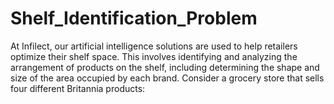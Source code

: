 # Shelf_Identification_Problem
At Infilect, our artificial intelligence solutions are used to help retailers optimize their shelf space. This involves identifying and analyzing the arrangement of products on the shelf, including determining the shape and size of the area occupied by each brand. Consider a grocery store that sells four different Britannia products:

